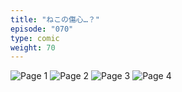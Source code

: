 ```yaml
---
title: "ねこの傷心…？"
episode: "070"
type: comic
weight: 70
---
```


![Page 1](cut-1.jpg)
![Page 2](cut-2.jpg)
![Page 3](cut-3.jpg)
![Page 4](cut-4.jpg)

